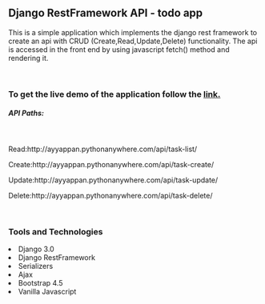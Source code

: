 <h2>Django RestFramework API - todo app</h2>
<p>This is a simple application which implements the django rest framework to create an api with CRUD (Create,Read,Update,Delete) functionality.
The api is accessed in the front end by using javascript fetch() method and rendering it. </p>
<br>

<h3>To get the live demo of the application follow the <a href="http://ayyappan.pythonanywhere.com/">link.</a></h3>
<h5>API Paths:</h5><br>
<p>Read:http://ayyappan.pythonanywhere.com/api/task-list/</p>
<p>Create:http://ayyappan.pythonanywhere.com/api/task-create/</p>
<p>Update:http://ayyappan.pythonanywhere.com/api/task-update/</p>
<p>Delete:http://ayyappan.pythonanywhere.com/api/task-delete/</p><br>
<h3>Tools and Technologies</h3>
<li>Django 3.0</li>
<li>Django RestFramework</li>
<li>Serializers</li>
<li>Ajax</li>
<li>Bootstrap 4.5</li>
<li>Vanilla Javascript</li>
